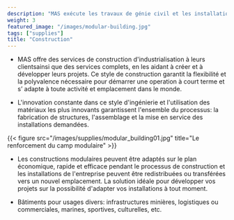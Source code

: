 ```yaml
---
description: "MAS exécute les travaux de génie civil et les installations nécessaires à votre projet, ainsi que les travaux de renforcement et de réhabilitation."
weight: 3
featured_image: "/images/modular-building.jpg"
tags: ["supplies"]
title: "Construction"
---
```

- MAS offre des services de construction d'industrialisation à leurs clientsainsi que des services complets, en les aidant à créer et à développer leurs projets. Ce style de construction garantit la flexibilité et la polyvalence nécessaire pour démarrer une operation à court terme et s’ adapte à toute activité et emplacement dans le monde.

- L'innovation constante dans ce style d'ingénierie et l'utilisation des matériaux les plus innovants garantissent l'ensemble du processus: la fabrication de structures, l'assemblage et la mise en service des installations demandées.

{{< figure src="/images/supplies/modular_building01.jpg" title="Le renforcement du camp modulaire" >}}

- Les constructions modulaires peuvent être adaptés sur le plan économique, rapide et efficace pendant le processus de construction et les installations de l'entreprise peuvent être redistribuées ou transférées vers un nouvel emplacement. La solution idéale pour développer vos projets sur la possibilité d'adapter vos installations à tout moment.

- Bâtiments pour usages divers: infrastructures minières, logistiques ou commerciales, marines, sportives, culturelles, etc.
